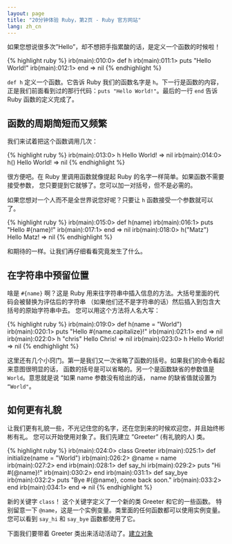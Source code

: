 ```yaml
---
layout: page
title: "20分钟体验 Ruby，第2页 - Ruby 官方网站"
lang: zh_cn
---
```


如果您想说很多次”Hello”，却不想把手指累酸的话，是定义一个函数的时候啦！

{% highlight ruby %}
irb(main):010:0> def h
irb(main):011:1> puts "Hello World!"
irb(main):012:1> end
=> nil
{% endhighlight %}

`def h` 定义一个函数。它告诉 Ruby 我们的函数名字是 `h`。下一行是函数的内容， 正是我们前面看到过的那行代码：`puts
"Hello World!"`。最后的一行 `end` 告诉 Ruby 函数的定义完成了。

## 函数的周期简短而又频繁

我们来试着把这个函数调用几次：

{% highlight ruby %}
irb(main):013:0> h
Hello World!
=> nil
irb(main):014:0> h()
Hello World!
=> nil
{% endhighlight %}

很方便吧。在 Ruby 里调用函数就像提起 Ruby 的名字一样简单。如果函数不需要接受参数，
您只要提到它就够了。您可以加一对括号，但不是必需的。

如果您想对一个人而不是全世界说您好呢？只要让 `h` 函数接受一个参数就可以了。

{% highlight ruby %}
irb(main):015:0> def h(name)
irb(main):016:1> puts "Hello #{name}!"
irb(main):017:1> end
=> nil
irb(main):018:0> h("Matz")
Hello Matz!
=> nil
{% endhighlight %}

和期待的一样。让我们再仔细看看究竟发生了什么。

## 在字符串中预留位置

啥是 `#{name}` 啊？这是 Ruby 用来往字符串中插入信息的方法。大括号里面的代码会被替换为评估后的字符串
（如果他们还不是字符串的话）然后插入到包含大括号的原始字符串中去。 您可以用这个方法将人名大写：

{% highlight ruby %}
irb(main):019:0> def h(name = "World")
irb(main):020:1> puts "Hello #{name.capitalize}!"
irb(main):021:1> end
=> nil
irb(main):022:0> h "chris"
Hello Chris!
=> nil
irb(main):023:0> h
Hello World!
=> nil
{% endhighlight %}

这里还有几个小窍门。第一是我们又一次省略了函数的括号。如果我们的命令看起来意图很明显的话， 函数的括号是可以省略的。另一个是函数缺省的参数值是
`World`。意思就是说 “如果 name 参数没有给出的话， name 的缺省值就设置为 `“World"`。

## 如何更有礼貌

让我们更有礼貌一些，不光记住您的名字，还在您到来的时候欢迎您，并且始终彬彬有礼。 您可以开始使用对象了。我们先建立 ”Greeter”
(有礼貌的人) 类。

{% highlight ruby %}
irb(main):024:0> class Greeter
irb(main):025:1>   def initialize(name = "World")
irb(main):026:2>     @name = name
irb(main):027:2>   end
irb(main):028:1>   def say_hi
irb(main):029:2>     puts "Hi #{@name}!"
irb(main):030:2>   end
irb(main):031:1>   def say_bye
irb(main):032:2>     puts "Bye #{@name}, come back soon."
irb(main):033:2>   end
irb(main):034:1> end
=> nil
{% endhighlight %}

新的关键字 `class`！ 这个关键字定义了一个新的类 Greeter 和它的一些函数。 特别留意一下
`@name`，这是一个实例变量。类里面的任何函数都可以使用实例变量。 您可以看到 `say_hi` 和 `say_bye` 函数都使用了它。

下面我们要带着 Greeter 类出来活动活动了。[建立对象](../3/)

